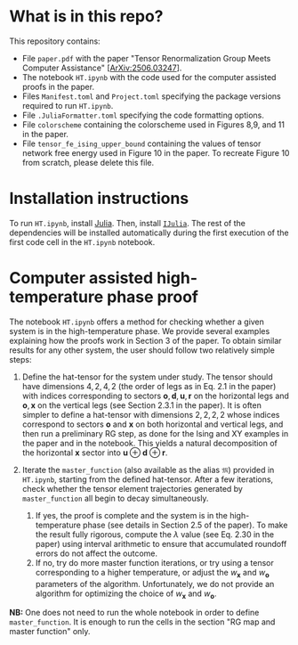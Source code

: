 # What is in this repo?

This repository contains:

- File `paper.pdf` with the paper "Tensor Renormalization Group Meets Computer Assistance" [[ArXiv:2506.03247](https://arxiv.org/abs/2506.03247)].
- The notebook `HT.ipynb` with the code used for the computer assisted proofs in the paper.
- Files `Manifest.toml` and `Project.toml` specifying the package versions required to run `HT.ipynb`.
- File `.JuliaFormatter.toml` specifying the code formatting options.
- File `colorscheme` containing the colorscheme used in Figures 8,9, and 11 in the paper.
- File `tensor_fe_ising_upper_bound` containing the values of tensor network free energy used in Figure 10 in the paper. To recreate Figure 10 from scratch, please delete this file. 

# Installation instructions

To run `HT.ipynb`, install [Julia](https://julialang.org/install/). Then, install [`IJulia`](https://github.com/JuliaLang/IJulia.jl). The rest of the dependencies will be installed automatically during the first execution of the first code cell in the `HT.ipynb` notebook.

 
# Computer assisted high-temperature phase proof

The notebook `HT.ipynb` offers a method for checking whether a given system is in the high-temperature phase. We provide several examples explaining how the proofs work in Section 3 of the paper. To obtain similar results for any other system, the user should follow two relatively simple steps:

1. Define the hat-tensor for the system under study. The tensor should have dimensions $4,2,4,2$ (the order of legs as in Eq. 2.1 in the paper) with indices corresponding to sectors $\mathbf{o}, \mathbf{d}, \mathbf{u}, \mathbf{r}$ on the horizontal legs and $\mathbf{o}, \mathbf{x}$ on the vertical legs (see Section 2.3.1 in the paper). It is often simpler to define a hat-tensor with dimensions $2,2,2,2$ whose indices correspond to sectors $\mathbf{o}$ and $\mathbf{x}$ on both horizontal and vertical legs, and then run a preliminary RG step, as done for the Ising and XY examples in the paper and in the notebook. This yields a natural decomposition of the horizontal $\mathbf{x}$ sector into $\mathbf{u} \oplus \mathbf{d} \oplus \mathbf{r}$.

2. Iterate the `master_function` (also available as the alias `𝔐`) provided in `HT.ipynb`, starting from the defined hat-tensor. After a few iterations, check whether the tensor element trajectories generated by `master_function` all begin to decay simultaneously.
   1. If yes, the proof is complete and the system is in the high-temperature phase (see details in Section 2.5 of the paper). To make the result fully rigorous, compute the $\lambda$ value (see Eq. 2.30 in the paper) using interval arithmetic to ensure that accumulated roundoff errors do not affect the outcome.
   2. If no, try do more master function iterations, or try using a tensor corresponding to a higher temperature, or adjust the $w_{\mathbf{x}}$ and $w_{\mathbf{o}}$ parameters of the algorithm. Unfortunately, we do not provide an algorithm for optimizing the choice of $w_{\mathbf{x}}$ and $w_{\mathbf{o}}$.

**NB:** One does not need to run the whole notebook in order to define `master_function`. It is enough to run the cells in the section "RG map and master function" only.
 
